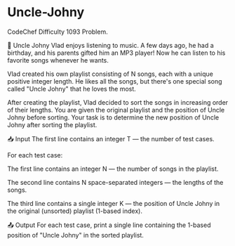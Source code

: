 # Uncle-Johny
CodeChef Difficulty 1093 Problem.

🎵 Uncle Johny
Vlad enjoys listening to music. A few days ago, he had a birthday, and his parents gifted him an MP3 player! Now he can listen to his favorite songs whenever he wants.

Vlad created his own playlist consisting of N songs, each with a unique positive integer length. He likes all the songs, but there's one special song called "Uncle Johny" that he loves the most.

After creating the playlist, Vlad decided to sort the songs in increasing order of their lengths. You are given the original playlist and the position of Uncle Johny before sorting. Your task is to determine the new position of Uncle Johny after sorting the playlist.

📥 Input
The first line contains an integer T — the number of test cases.

For each test case:

The first line contains an integer N — the number of songs in the playlist.

The second line contains N space-separated integers — the lengths of the songs.

The third line contains a single integer K — the position of Uncle Johny in the original (unsorted) playlist (1-based index).

📤 Output
For each test case, print a single line containing the 1-based position of "Uncle Johny" in the sorted playlist.
